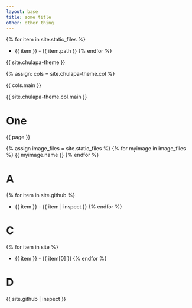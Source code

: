 ```yaml
---
layout: base
title: some title
other: other thing 
---
```


{% for item in site.static_files %}
-  {{ item }} - {{ item.path }}
{% endfor %}

{{ site.chulapa-theme }}

{% assign: cols = site.chulapa-theme.col %}

{{ cols.main  }}

{{ site.chulapa-theme.col.main }}
# One
{{ page }}

{% assign image_files = site.static_files %}
{% for myimage in image_files %}
  {{ myimage.name }}
{% endfor %}

# A
{% for item in site.github %}
-  {{ item }} - {{ item | inspect }}
{% endfor %}

# C
{% for item in site %}
-  {{ item }} - {{ item[0] }}
{% endfor %}

# D

{{ site.github | inspect }}
